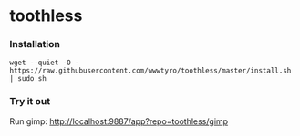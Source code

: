 # toothless

### Installation
```
wget --quiet -O - https://raw.githubusercontent.com/wwwtyro/toothless/master/install.sh | sudo sh
```

### Try it out

Run gimp: [http://localhost:9887/app?repo=toothless/gimp](http://localhost:9887/app?repo=toothless/gimp)


